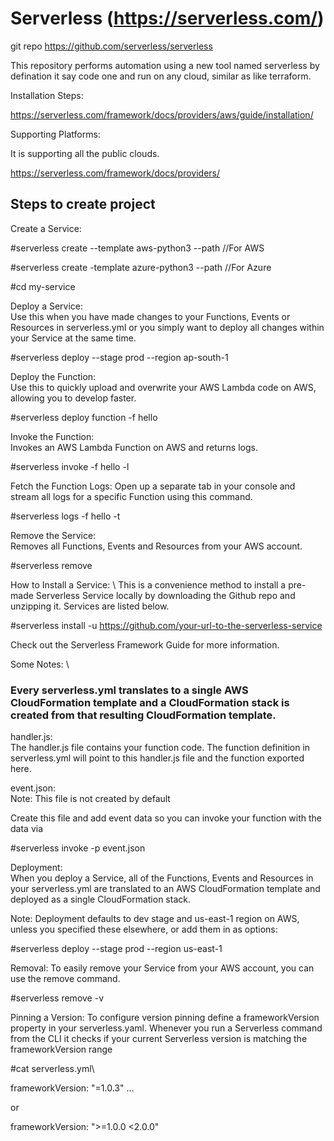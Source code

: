 # Serverless (https://serverless.com/)

git repo https://github.com/serverless/serverless

This repository performs automation using a new tool named serverless by defination it say code one and run on any cloud, similar as like terraform.

Installation Steps:

https://serverless.com/framework/docs/providers/aws/guide/installation/

Supporting Platforms:

It is supporting all the public clouds.

https://serverless.com/framework/docs/providers/

## Steps to create project

Create a Service:

#serverless create --template aws-python3 --path <my-service>   //For AWS

#serverless create -template azure-python3 --path <my-service>    //For Azure
  
#cd my-service

Deploy a Service: \
Use this when you have made changes to your Functions, Events or Resources in serverless.yml or you simply want to deploy all changes within your Service at the same time.

#serverless deploy --stage prod --region ap-south-1

Deploy the Function: \
Use this to quickly upload and overwrite your AWS Lambda code on AWS, allowing you to develop faster.

#serverless deploy function -f hello

Invoke the Function: \
Invokes an AWS Lambda Function on AWS and returns logs.

#serverless invoke -f hello -l

Fetch the Function Logs:
Open up a separate tab in your console and stream all logs for a specific Function using this command.

#serverless logs -f hello -t

Remove the Service: \
Removes all Functions, Events and Resources from your AWS account.

#serverless remove

How to Install a Service: \ 
This is a convenience method to install a pre-made Serverless Service locally by downloading the Github repo and unzipping it. Services are listed below.

#serverless install -u https://github.com/your-url-to-the-serverless-service

Check out the Serverless Framework Guide for more information.

Some Notes: \

### Every serverless.yml translates to a single AWS CloudFormation template and a CloudFormation stack is created from that resulting CloudFormation template.

handler.js:\
The handler.js file contains your function code. The function definition in serverless.yml will point to this handler.js file and the function exported here.

event.json: \
Note: This file is not created by default

Create this file and add event data so you can invoke your function with the data via 

#serverless invoke -p event.json

Deployment:\
When you deploy a Service, all of the Functions, Events and Resources in your serverless.yml are translated to an AWS CloudFormation template and deployed as a single CloudFormation stack.

Note: Deployment defaults to dev stage and us-east-1 region on AWS, unless you specified these elsewhere, or add them in as options:

#serverless deploy --stage prod --region us-east-1

Removal:
To easily remove your Service from your AWS account, you can use the remove command.

#serverless remove -v

Pinning a Version:
To configure version pinning define a frameworkVersion property in your serverless.yaml. Whenever you run a Serverless command from the CLI it checks if your current Serverless version is matching the frameworkVersion range

#cat serverless.yml\

frameworkVersion: "=1.0.3" ...

or

frameworkVersion: ">=1.0.0 <2.0.0"





